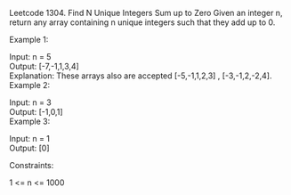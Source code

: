 Leetcode 1304. Find N Unique Integers Sum up to Zero
Given an integer n, return any array containing n unique integers such that they add up to 0.  

Example 1:  

Input: n = 5  
Output: [-7,-1,1,3,4]  
Explanation: These arrays also are accepted [-5,-1,1,2,3] , [-3,-1,2,-2,4].  
Example 2:  

Input: n = 3  
Output: [-1,0,1]  
Example 3:  

Input: n = 1  
Output: [0]  

Constraints:  

1 <= n <= 1000  
